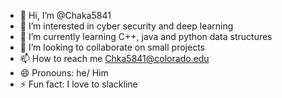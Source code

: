 - 👋 Hi, I’m @Chaka5841
- 👀 I’m interested in cyber security and deep learning
- 🌱 I’m currently learning C++, java and python data structures
- 💞️ I’m looking to collaborate on small projects
- 📫 How to reach me Chka5841@colorado.edu
- 😄 Pronouns: he/ Him
- ⚡ Fun fact: I love to slackline

<!---
Chaka5841/Chaka5841 is a ✨ special ✨ repository because its `README.md` (this file) appears on your GitHub profile.
You can click the Preview link to take a look at your changes.
--->
